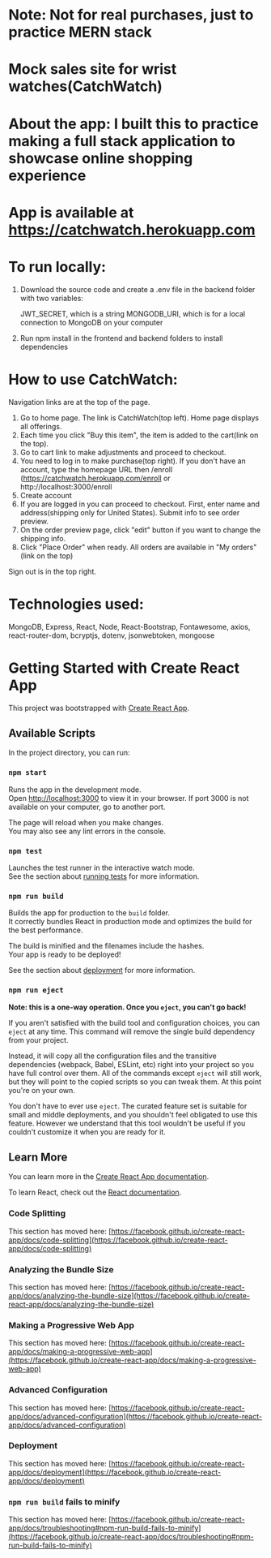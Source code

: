 # Note: Not for real purchases, just to practice MERN stack

# Mock sales site for wrist watches(CatchWatch)

# About the app: I built this to practice making a full stack application to showcase online shopping experience

# App is available at https://catchwatch.herokuapp.com

# To run locally:

1. Download the source code and create a .env file in the backend folder with two variables:

   JWT_SECRET, which is a string
   MONGODB_URI, which is for a local connection to MongoDB on your computer

2. Run npm install in the frontend and backend folders to install dependencies

# How to use CatchWatch:

Navigation links are at the top of the page.

1. Go to home page. The link is CatchWatch(top left). Home page displays all offerings.
2. Each time you click "Buy this item", the item is added to the cart(link on the top).
3. Go to cart link to make adjustments and proceed to checkout.
4. You need to log in to make purchase(top right). If you don't have an account, type the homepage URL then /enroll (https://catchwatch.herokuapp.com/enroll or http://localhost:3000/enroll
5. Create account
6. If you are logged in you can proceed to checkout. First, enter name and address(shipping only for United States). Submit info to see order preview.
7. On the order preview page, click "edit" button if you want to change the shipping info.
8. Click "Place Order" when ready. All orders are available in "My orders"(link on the top)

Sign out is in the top right.

# Technologies used:

MongoDB, Express, React, Node, React-Bootstrap, Fontawesome, axios, react-router-dom, bcryptjs, dotenv, jsonwebtoken, mongoose

# Getting Started with Create React App

This project was bootstrapped with [Create React App](https://github.com/facebook/create-react-app).

## Available Scripts

In the project directory, you can run:

### `npm start`

Runs the app in the development mode.\
Open [http://localhost:3000](http://localhost:3000) to view it in your browser. If port 3000 is not available on your computer, go to another port.

The page will reload when you make changes.\
You may also see any lint errors in the console.

### `npm test`

Launches the test runner in the interactive watch mode.\
See the section about [running tests](https://facebook.github.io/create-react-app/docs/running-tests) for more information.

### `npm run build`

Builds the app for production to the `build` folder.\
It correctly bundles React in production mode and optimizes the build for the best performance.

The build is minified and the filenames include the hashes.\
Your app is ready to be deployed!

See the section about [deployment](https://facebook.github.io/create-react-app/docs/deployment) for more information.

### `npm run eject`

**Note: this is a one-way operation. Once you `eject`, you can't go back!**

If you aren't satisfied with the build tool and configuration choices, you can `eject` at any time. This command will remove the single build dependency from your project.

Instead, it will copy all the configuration files and the transitive dependencies (webpack, Babel, ESLint, etc) right into your project so you have full control over them. All of the commands except `eject` will still work, but they will point to the copied scripts so you can tweak them. At this point you're on your own.

You don't have to ever use `eject`. The curated feature set is suitable for small and middle deployments, and you shouldn't feel obligated to use this feature. However we understand that this tool wouldn't be useful if you couldn't customize it when you are ready for it.

## Learn More

You can learn more in the [Create React App documentation](https://facebook.github.io/create-react-app/docs/getting-started).

To learn React, check out the [React documentation](https://reactjs.org/).

### Code Splitting

This section has moved here: [https://facebook.github.io/create-react-app/docs/code-splitting](https://facebook.github.io/create-react-app/docs/code-splitting)

### Analyzing the Bundle Size

This section has moved here: [https://facebook.github.io/create-react-app/docs/analyzing-the-bundle-size](https://facebook.github.io/create-react-app/docs/analyzing-the-bundle-size)

### Making a Progressive Web App

This section has moved here: [https://facebook.github.io/create-react-app/docs/making-a-progressive-web-app](https://facebook.github.io/create-react-app/docs/making-a-progressive-web-app)

### Advanced Configuration

This section has moved here: [https://facebook.github.io/create-react-app/docs/advanced-configuration](https://facebook.github.io/create-react-app/docs/advanced-configuration)

### Deployment

This section has moved here: [https://facebook.github.io/create-react-app/docs/deployment](https://facebook.github.io/create-react-app/docs/deployment)

### `npm run build` fails to minify

This section has moved here: [https://facebook.github.io/create-react-app/docs/troubleshooting#npm-run-build-fails-to-minify](https://facebook.github.io/create-react-app/docs/troubleshooting#npm-run-build-fails-to-minify)
